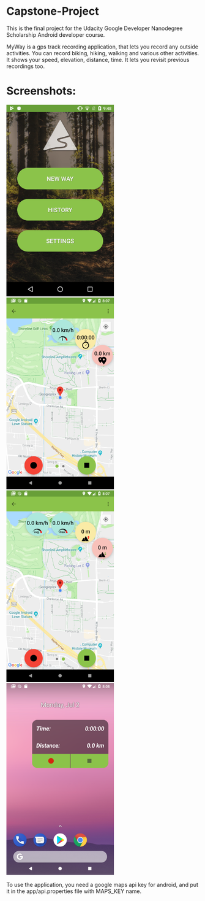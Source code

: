 # Capstone-Project
This is the final project for the Udacity Google Developer Nanodegree Scholarship Android developer course.

MyWay is a gps track recording application, that lets you record any outside activities. 
You can record biking, hiking, walking and various other activities. 
It shows your speed, elevation, distance, time. It lets you revisit previous recordings too.

# Screenshots:

<p align="left">
 <img src="https://github.com/2ma/Capstone-Project/blob/master/images/device-2018-07-02-214907_small.png" height="500"/>
<img src="https://github.com/2ma/Capstone-Project/blob/master/images/device-2018-07-02-220723_small.png" height="500"/>
<img src="https://github.com/2ma/Capstone-Project/blob/master/images/device-2018-07-02-220753_small.png" height="500"/>
<img src="https://github.com/2ma/Capstone-Project/blob/master/images/device-2018-07-02-220828_small.png" height="500"/>
</p>

To use the application, you need a google maps api key for android, and put it in the app/api.properties file with MAPS_KEY name.
